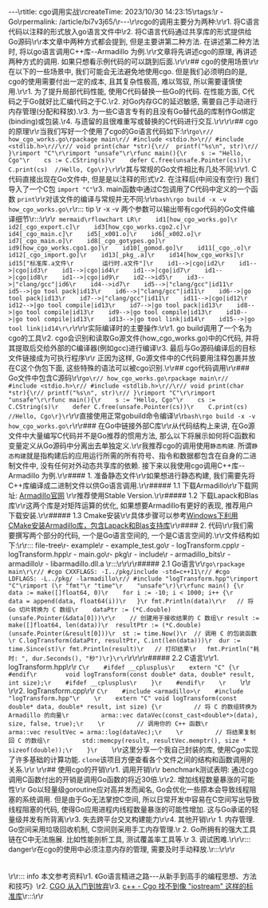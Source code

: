 ---\rtitle: cgo调用实战\rcreateTime: 2023/10/30 14:23:15\rtags:\r  - Go\rpermalink: /article/bi7v3j65/\r---\r\rcgo的调用主要分为两种:\r\r1. 将C语言代码以注释的形式放入go语言文件中\r2. 将C语言代码通过共享库的形式提供给Go源码\r\r本文章中两种方式都会提到, 但是主要讲第二种方法. 在讲述第二种方法时, 将以go语言调用C++库--Armadillo 为例.\r\r文章将先讲述cgo的原理, 再讲述两种方式的调用. 如果只想看示例代码的可以跳到后面.\r<!-- more -->\r\r## cgo的使用场景\r\r在以下的一些场景中, 我们可能会无法避免地使用cgo. 但是我们必须明白的是, cgo的使用需要付出一定的成本, 且其复杂性极高, 难以驾驭, 所以需要谨慎使用.\r\r1. 为了提升局部代码性能, 使用C代码替换一些Go的代码. 在性能方面, C代码之于Go就好比汇编代码之于C.\r2. 对Go内存GC的延迟敏感, 需要自己手动进行内存管理(分配和释放).\r3. 为一些C语言专有的且没有Go替代品的库制作Go绑定(binding)或包装.\r4. 与遗留的且很难重写或替换的C代码进行交互.\r\r\r\r## cgo的原理\r\r当我们写好一个使用了cgo的Go语言代码如下:\r\r```go\r// how_cgo_works.go\rpackage main\r// #include <stdio.h>\r// #include <stdlib.h>\r//\r// void print(char *str){\r//	printf("%s\n", str)\r// }\rimport "C"\r\rimport "unsafe"\r\rfunc main(){\r    s := "Hello, Cgo"\r    cs := C.CString(s)\r    defer C.free(unsafe.Pointer(cs))\r    C.print(cs)  //Hello, Cgo\r}\r```\r\r其与常规的Go文件相比有几处不同:\r\r1. C代码直接出现在Go文件中, 但是是以注释的形式\r2. 在注释后(中间没有空行) 我们导入了一个C包 ```import "C"```\r3. main函数中通过C包调用了C代码中定义的一个函数 ```print```\r\r对该文件的编译与常规并无不同:\r\r```bash\rgo build -x -v how_cgo_works.go\r```\r::: tip \r -x -v 两个参数可以输出带有cgo代码的Go文件编译细节\r:::\r\r\r``` mermaid\rflowchart LR\r    id1[how_cgo_works.go]\r    id2[_cgo_export.c]\r    id3[how_cgo_works.cgo2.c]\r    id4[_cgo_main.c]\r    id5[_x001.o]\r    id6[_x002.o]\r    id7[_cgo_main.o]\r    id8[_cgo_gotypes.go]\r    id9[how_cgo_works.cgo1.go]\r    id10[_gomod.go]\r    id11[_cgo_.o]\r    id12[_cgo_import.go]\r    id13[_pkg_.a]\r    id14[how_cgo_works]\r    id15["标准库.a文件\r        运行时.a文件"]\r    id1-->|cgo|id2\r    id1-->|cgo|id3\r    id1-->|cgo|id4\r    id1-->|cgo|id7\r    id1-->|cgo|id8\r    id1-->|cgo|id9\r    id2-->id5\r    id3-->|"clang/gcc"|id6\r    id4-->id7\r    id5-->|"clang/gcc"|id11\r    id5-->|go tool pack|id13\r    id6-->|"clang/gcc"|id11\r    id6-->|go tool pack|id13\r    id7-->|"clang/gcc"|id11\r    id11-->|cgo|id12\r    id12-->|go tool compile|id13\r    id7-->|go tool pack|id13\r    id8-->|go tool compile|id13\r    id9-->|go tool compile|id13\r    id10-->|go tool compile|id13\r    id13-->|go tool link|id14\r    id15-->|go tool link|id14\r\r```\r\r\r实际编译时的主要操作:\r\r1. go build调用了一个名为cgo的工具\r2. cgo会识别和读取Go源文件(how_cgo_works.go)中的C代码, 并将其提取后交给外部的C编译器(例如gcc)进行编译\r3. 最后与Go源码编译后的目标文件链接成为可执行程序\r\r 正因为这样, Go源文件中的C代码要用注释包裹并放在C这个伪包下面, 这些特殊的语法可以被cgo识别.\r\r## cgo代码调用\r\r### Go文件中包含C源码\r\r```go\r// how_cgo_works.go\rpackage main\r// #include <stdio.h>\r// #include <stdlib.h>\r//\r// void print(char *str){\r//	printf("%s\n", str)\r// }\rimport "C"\r\rimport "unsafe"\r\rfunc main(){\r    s := "Hello, Cgo"\r    cs := C.CString(s)\r    defer C.free(unsafe.Pointer(cs))\r    C.print(cs)  //Hello, Cgo\r}\r```\r\r直接使用正常gobuild命令编译\r\r```bash\rgo build -x -v how_cgo_works.go\r```\r\r### 在Go中链接外部C库\r\r从代码结构上来讲, 在Go源文件中大量编写C代码并不是Go推荐的惯用方法, 那么以下将展示如何将C函数和变量定义从Go源码中分离出去单独定义.\r\r我推荐cgo的调用使用`静态构建`. 所谓`静态构建`就是指构建后的应用运行所需的所有符号、指令和数据都包含在自身的二进制文件中, 没有任何对外动态共享库的依赖. 接下来以我使用cgo调用C++库--Armadillo 为例.\r\r#### 1. 准备静态文件\r\r如果想进行静态构建, 我们需要先将C++库编译成二进制文件以供Go语言调用.\r\r##### 1.1 下载Armadillo\r\r下载网址: [Armadillo官网](http://arma.sourceforge.net/)  \r\r推荐使用Stable Version.\r\r##### 1.2 下载Lapack和Blas库\r\r这两个库是对矩阵运算的优化, 如果想要Armadillo有更好的表现, 推荐用户下载安装.\r\r##### 1.3 Cmake安装\r\r具体步骤可以参考[Windows下利用CMake安装Armadillo库，包含Lapack和Blas支持库](https://blog.csdn.net/weixin_45847407/article/details/122275224)\r\r#### 2. 代码\r\r我们需要撰写两个部分的代码, 一个是Go语言空间的, 一个是C语言空间的.\r\r文件结构如下:\r\r::: file-tree\r- example\r    - example_test.go\r    - logTransform.cpp\r    - logTransform.hpp\r    - main.go\r- pkg\r    - include\r        - armadillo_bits\r        - armadillo\r    - libarmadillo.dll.a \r:::\r\r\r\r##### 2.1 Go语言\r\r```go\rpackage main\r\r// #cgo CXXFLAGS: -I../pkg/include -std=c++11\r// #cgo LDFLAGS: -L../pkg/ -larmadillo\r// #include "logTransform.hpp"\rimport "C"\rimport (\r	"fmt"\r	"time"\r	"unsafe"\r)\r\rfunc main() {\r	data := make([]float64, 0)\r	for i := -10; i < 1000; i++ {\r		data = append(data, float64(i))\r	}\r	fmt.Println(data)\r\r	// 将 Go 切片转换为 C 数组\r	dataPtr := (*C.double)(unsafe.Pointer(&data[0]))\r\r	// 创建用于接收结果的 C 数组\r	result := make([]float64, len(data))\r	resultPtr := (*C.double)(unsafe.Pointer(&result[0]))\r	st := time.Now()\r	// 调用 C 的包装函数\r	C.logTransform(dataPtr, resultPtr, C.int(len(data)))\r	dur := time.Since(st)\r	fmt.Println(result)\r	// 打印结果\r	fmt.Println("耗时: ", dur.Seconds(), "秒")\r}\r\r```\r\r\r\r##### 2.2 C语言\r\r1. logTransform.hpp\r\r    ```C\r    #ifdef __cplusplus\r    extern "C" {\r    #endif\r        void logTransform(const double* data, double* result, int size);\r    #ifdef __cplusplus\r    }\r    #endif\r    \r    ```\r\r    \r\r2. logTransform.cpp\r\r    ```C\r    #include <armadillo>\r    #include "logTransform.hpp"\r    \r    extern "C" void logTransform(const double* data, double* result, int size) {\r         // 将 C 的数组转换为 Armadillo 的向量\r         arma::vec dataVec(const_cast<double*>(data), size, false, true);\r    \r         // 调用你的 C++ 函数\r         arma::vec resultVec = arma::log(dataVec);\r    \r         // 将结果复制回 C 的数组\r         std::memcpy(result, resultVec.memptr(), size * sizeof(double));\r    }\r    ```\r\r这里分享一个我自己封装的库, 使用Cgo实现了许多基础的计算功能. `clone`该项目方便查看各个文件之间的结构和函数调用的关系.\r<RepoCard repo="dingyuqi/go_numcalc" />\r    \r\r## 使用cgo的开销\r\r1. 调用开销\r\r    benchmark测试表明: 通过cgo调用C函数付出的开销是调用Go函数的将近30倍.\r\r2. 增加线程数量暴涨的可能性\r\r    Go以轻量级goroutine应对高并发而闻名, Go会优化一些原本会导致线程阻塞的系统调用. 但是由于Go无法掌控C空间, 所以日常开发中容易在C空间写出导致线程阻塞的代码, 使得Go应用进程内线程数量暴涨的可能性增加. 这与Go承诺的轻量级并发有所背离\r\r3. 失去跨平台交叉构建能力\r\r4. 其他开销\r\r    1. 内存管理. Go空间采用垃圾回收机制, C空间则采用手工内存管理.\r    2. Go所拥有的强大工具链在C中无法施展. 比如性能剖析工具, 测试覆盖率工具等.\r    3. 调试困难.\r\r\r::: danger\r在cgo的使用中必须注意内存的管理, 需要及时手动释放.\r:::\r\r\r<br /><br /><br />\r\r::: info 本文参考资料\r1. 《Go语言精进之路---从新手到高手的编程思想、方法和技巧》\r2. [CGO 从入门到放弃](https://juejin.cn/post/6974581261192921095)\r3. [c++ - Cgo 找不到像 "iostream" 这样的标准库](https://www.coder.work/article/1027470)\r:::\r\r
